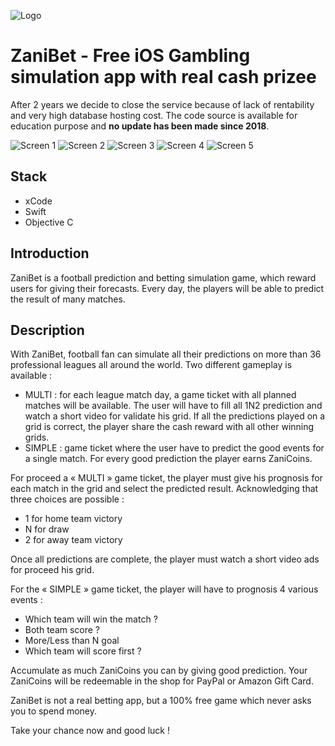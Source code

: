 
![Logo](/assets/128x128.png)

# ZaniBet - Free iOS Gambling simulation app with real cash prizee

After 2 years we decide to close the service because of lack of rentability and very high database hosting cost.
The code source is available for education purpose and **no update has been made since 2018**.

![Screen 1](/assets/screen1.jpeg)
![Screen 2 ](/assets/screen2.jpeg)
![Screen 3](/assets/screen3.jpeg)
![Screen 4](/assets/screen4.jpeg)
![Screen 5](/assets/screen5.jpeg)

## Stack

- xCode
- Swift
- Objective C

## Introduction

ZaniBet is a football prediction and betting simulation game, which reward users for giving their forecasts. Every day, the players will be able to predict the result of many matches.

## Description

With ZaniBet, football fan can simulate all their predictions on more than 36 professional leagues all around the world. Two different gameplay is available :
- MULTI : for each league match day, a game ticket with all planned matches will be available. The user will have to fill all 1N2 prediction and watch a short video for validate his grid. If all the predictions played on a grid is correct, the player share the cash reward with all other winning grids.
- SIMPLE : game ticket where the user have to predict the good events for a single match. For every good prediction the player earns ZaniCoins.

For proceed a « MULTI » game ticket, the player must give his prognosis for each match in the grid and select the predicted result. Acknowledging that three choices are possible :
- 1 for home team victory
- N for draw
- 2 for away team victory

Once all predictions are complete, the player must watch a short video ads for proceed his grid.

For the « SIMPLE » game ticket, the player will have to prognosis 4 various events :
- Which team will win the match ?
- Both team score ?
- More/Less than N goal
- Which team will score first ?

Accumulate as much ZaniCoins you can by giving good prediction. Your ZaniCoins will be redeemable in the shop for PayPal or Amazon Gift Card.

ZaniBet is not a real betting app, but a 100% free game which never asks you to spend money.

Take your chance now and good luck !
